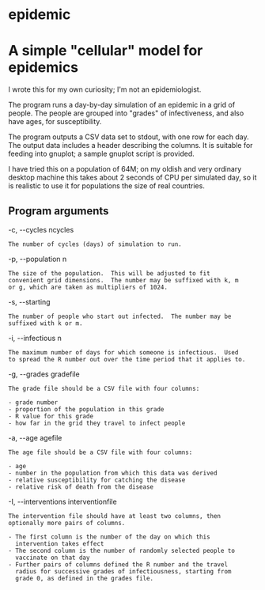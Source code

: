 # epidemic

A simple "cellular" model for epidemics
=======================================

I wrote this for my own curiosity; I'm not an epidemiologist.

The program runs a day-by-day simulation of an epidemic in a grid of
people.  The people are grouped into "grades" of infectiveness, and
also have ages, for susceptibility.

The program outputs a CSV data set to stdout, with one row for each
day.  The output data includes a header describing the columns.  It is
suitable for feeding into gnuplot; a sample gnuplot script is
provided.

I have tried this on a population of 64M; on my oldish and very
ordinary desktop machine this takes about 2 seconds of CPU per
simulated day, so it is realistic to use it for populations the size
of real countries.

Program arguments
-----------------

  -c, --cycles ncycles

    The number of cycles (days) of simulation to run.

  -p, --population n

    The size of the population.  This will be adjusted to fit
    convenient grid dimensions.  The number may be suffixed with k, m
    or g, which are taken as multipliers of 1024.

  -s, --starting

    The number of people who start out infected.  The number may be
    suffixed with k or m.

  -i, --infectious n

    The maximum number of days for which someone is infectious.  Used
    to spread the R number out over the time period that it applies to.

  -g, --grades gradefile

    The grade file should be a CSV file with four columns:

    - grade number
    - proportion of the population in this grade
    - R value for this grade
    - how far in the grid they travel to infect people

  -a, --age agefile

    The age file should be a CSV file with four columns:

    - age
    - number in the population from which this data was derived
    - relative susceptibility for catching the disease
    - relative risk of death from the disease

  -I, --interventions interventionfile
  
    The intervention file should have at least two columns, then
    optionally more pairs of columns.
  
    - The first column is the number of the day on which this
      intervention takes effect
    - The second column is the number of randomly selected people to
      vaccinate on that day
    - Further pairs of columns defined the R number and the travel
      radius for successive grades of infectiousness, starting from
      grade 0, as defined in the grades file.
      

